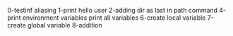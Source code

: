 0-testinf aliasing
1-print hello user
2-adding dir as last in path command
4-print environment variables
print all variables
6-create local variable
7-create global variable
8-addition
